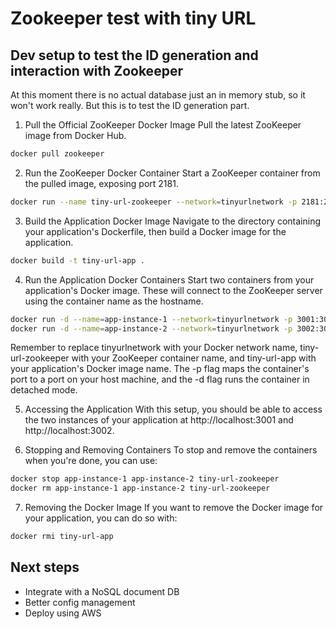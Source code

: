 # Zookeeper test with tiny URL

## Dev setup to test the ID generation and interaction with Zookeeper

At this moment there is no actual database just an in memory stub, so it won't work really. But this is to test the ID generation part.

1. Pull the Official ZooKeeper Docker Image
Pull the latest ZooKeeper image from Docker Hub.

```bash
docker pull zookeeper
```

2. Run the ZooKeeper Docker Container
Start a ZooKeeper container from the pulled image, exposing port 2181.

```bash
docker run --name tiny-url-zookeeper --network=tinyurlnetwork -p 2181:2181 -d zookeeper
```

3. Build the Application Docker Image
Navigate to the directory containing your application's Dockerfile, then build a Docker image for the application.

```bash
docker build -t tiny-url-app .
```

4. Run the Application Docker Containers
Start two containers from your application's Docker image. These will connect to the ZooKeeper server using the container name as the hostname.

```bash
docker run -d --name=app-instance-1 --network=tinyurlnetwork -p 3001:3000 tiny-url-app
docker run -d --name=app-instance-2 --network=tinyurlnetwork -p 3002:3000 tiny-url-app
```

Remember to replace tinyurlnetwork with your Docker network name, tiny-url-zookeeper with your ZooKeeper container name, and tiny-url-app with your application's Docker image name. The -p flag maps the container's port to a port on your host machine, and the -d flag runs the container in detached mode.

5. Accessing the Application
With this setup, you should be able to access the two instances of your application at http://localhost:3001 and http://localhost:3002.

6. Stopping and Removing Containers
To stop and remove the containers when you're done, you can use:

```bash
docker stop app-instance-1 app-instance-2 tiny-url-zookeeper
docker rm app-instance-1 app-instance-2 tiny-url-zookeeper
```

7. Removing the Docker Image
If you want to remove the Docker image for your application, you can do so with:

```bash
docker rmi tiny-url-app
```

## Next steps

- Integrate with a NoSQL document DB
- Better config management
- Deploy using AWS
